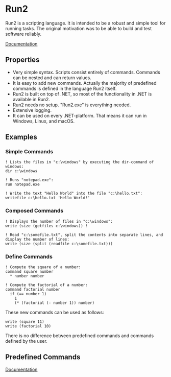 # Run2

Run2 is a scripting language. It is intended to be a robust and simple tool for running tasks. The original motivation was to be able to build and test software reliably.

[Documentation](../../wiki)

## Properties

* Very simple syntax. Scripts consist entirely of commands. Commands can be nested and can return values. 
* It is easy to add new commands. Actually the majority of predefined commands is defined in the language Run2 itself.
* Run2 is built on top of .NET, so most of the functionality in .NET is available in Run2.
* Run2 needs no setup. "Run2.exe" is everything needed.
* Extensive logging.
* It can be used on every .NET-platform. That means it can run in Windows, Linux, and macOS.

## Examples

### Simple Commands

```
! Lists the files in "c:\windows" by executing the dir-command of windows: 
dir c:\windows

! Runs "notepad.exe":
run notepad.exe

! Write the text "Hello World" into the file "c:\hello.txt":
writefile c:\hello.txt 'Hello World!' 
```

### Composed Commands

```
! Displays the number of files in "c:\windows":
write (size (getfiles c:\windows)) ! 

! Read "c:\somefile.txt", split the contents into separate lines, and display the number of lines:
write (size (split (readfile c:\somefile.txt))) 
```

### Define Commands

```
! Compute the square of a number:
command square number
  * number number
  
! Compute the factorial of a number:
command factorial number 
  if (== number 1) 
    1 
    (* (factorial (- number 1)) number)
```

These new commands can be used as follows:

```
write (square 11)
write (factorial 10)
```

There is no difference between predefined commands and commands defined by the user.

## Predefined Commands

[Documentation](Commands.md)